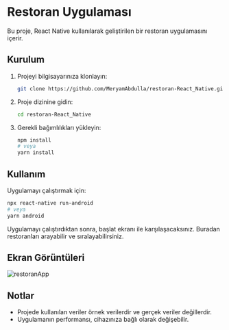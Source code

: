 # Restoran Uygulaması

Bu proje, React Native kullanılarak geliştirilen bir restoran uygulamasını içerir.

## Kurulum

1. Projeyi bilgisayarınıza klonlayın:

    ```bash
    git clone https://github.com/MeryamAbdulla/restoran-React_Native.git
    ```

2. Proje dizinine gidin:

    ```bash
    cd restoran-React_Native
    ```

3. Gerekli bağımlılıkları yükleyin:

    ```bash
    npm install
    # veya
    yarn install
    ```

## Kullanım

Uygulamayı çalıştırmak için:

```bash
npx react-native run-android
# veya
yarn android
```

Uygulamayı çalıştırdıktan sonra, başlat ekranı ile karşılaşacaksınız. Buradan restoranları arayabilir ve sıralayabilirsiniz.

## Ekran Görüntüleri

![restoranApp](https://github.com/MeryamAbdulla/restoran-React_Native/assets/86762856/133cd633-a36c-4b0b-8a3b-53c7c34e5806)



## Notlar
- Projede kullanılan veriler örnek verilerdir ve gerçek veriler değillerdir.
- Uygulamanın performansı, cihazınıza bağlı olarak değişebilir.

